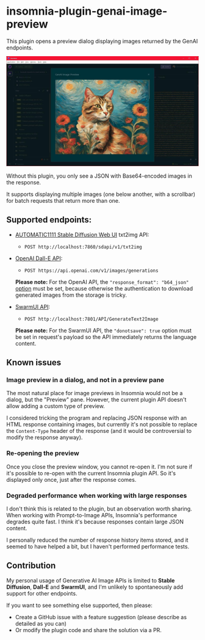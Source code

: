 # insomnia-plugin-genai-image-preview

This plugin opens a preview dialog displaying images returned by the GenAI endpoints.

![A screenshot of an opened dialog window in Insomnia](https://raw.githubusercontent.com/taurit/insomnia-plugins-ai/main/screenshots/insomnia-plugin-genai-image-preview.jpg)

Without this plugin, you only see a JSON with Base64-encoded images in the response.

It supports displaying multiple images (one below another, with a scrollbar) for batch requests that return more than one.

## Supported endpoints:

- [AUTOMATIC1111 Stable Diffusion Web UI](https://github.com/AUTOMATIC1111/stable-diffusion-webui) txt2img API:
    - `POST http://localhost:7860/sdapi/v1/txt2img`
- [OpenAI Dall-E API](https://platform.openai.com/docs/api-reference/images/create):
    - `POST https://api.openai.com/v1/images/generations`
    
    **Please note:** For the OpenAI API, the `"response_format": "b64_json"` [option](https://platform.openai.com/docs/api-reference/images/create) must be set, because otherwise the authentication to download generated images from the storage is tricky.

- [SwarmUI API](https://github.com/mcmonkeyprojects/SwarmUI/blob/master/docs/API.md):
    - `POST http://localhost:7801/API/GenerateText2Image`

    **Please note:** For the SwarmUI API, the `"donotsave": true` option must be set in request's payload so the API immediately returns the language content.

## Known issues

### Image preview in a dialog, and not in a preview pane

The most natural place for image previews in Insomnia would not be a dialog, but the "Preview" pane. However, the current plugin API doesn't allow adding a custom type of preview.

I considered tricking the program and replacing JSON response with an HTML response containing images, but currently it's not possible to replace the `Content-Type` header of the response (and it would be controversial to modify the response anyway).

### Re-opening the preview

Once you close the preview window, you cannot re-open it. I'm not sure if it's possible to re-open with the current Insomnia plugin API. So it's displayed only once, just after the response comes.

### Degraded performance when working with large responses

I don't think this is related to the plugin, but an observation worth sharing. When working with Prompt-to-Image APIs, Insomnia's performance degrades quite fast. I think it's because responses contain large JSON content. 

I personally reduced the number of response history items stored, and it seemed to have helped a bit, but I haven't performed performance tests.    

## Contribution

My personal usage of Generative AI Image APIs is limited to **Stable Diffusion**, **Dall-E** and **SwarmUI**, and I'm unlikely to spontaneously add support for other endpoints.

If you want to see something else supported, then please:

- Create a GitHub issue with a feature suggestion (please describe as detailed as you can)
- Or modify the plugin code and share the solution via a PR.